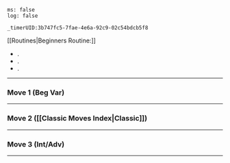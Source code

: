 ```timer
ms: false
log: false

_timerUID:3b747fc5-7fae-4e6a-92c9-02c54bdcb5f8
```

[[Routines|Beginners Routine:]]
- .
- .
- .

---
### Move 1 (Beg Var)


---
### Move 2 ([[Classic Moves Index|Classic]])


---
### Move 3 (Int/Adv)

---



